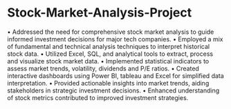 # Stock-Market-Analysis-Project
•	Addressed the need for comprehensive stock market analysis to guide informed investment decisions for major tech companies.
•	Employed a mix of fundamental and technical analysis techniques to interpret historical stock data.
•	Utilized Excel, SQL, and analytical tools to extract, process and visualize stock market data.
•	Implemented statistical indicators to assess market trends, volatility, dividends and P/E ratios.
•	Created interactive dashboards using Power BI, tableau and Excel for simplified data interpretation.
•	Provided actionable insights into market trends, aiding stakeholders in strategic investment decisions.
•	Enhanced understanding of stock metrics contributed to improved investment strategies.

